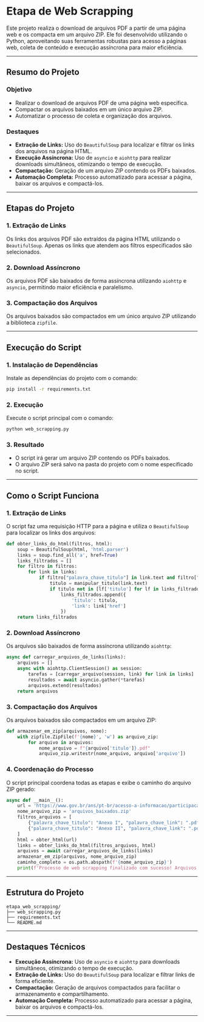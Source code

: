 # **Etapa de Web Scrapping**

Este projeto realiza o download de arquivos PDF a partir de uma página web e os compacta em um arquivo ZIP. Ele foi desenvolvido utilizando o Python, aproveitando suas ferramentas robustas para acesso a páginas web, coleta de conteúdo e execução assíncrona para maior eficiência.

---

## **Resumo do Projeto**

### **Objetivo**
- Realizar o download de arquivos PDF de uma página web específica.
- Compactar os arquivos baixados em um único arquivo ZIP.
- Automatizar o processo de coleta e organização dos arquivos.

### **Destaques**
- **Extração de Links:** Uso do `BeautifulSoup` para localizar e filtrar os links dos arquivos na página HTML.
- **Execução Assíncrona:** Uso de `asyncio` e `aiohttp` para realizar downloads simultâneos, otimizando o tempo de execução.
- **Compactação:** Geração de um arquivo ZIP contendo os PDFs baixados.
- **Automação Completa:** Processo automatizado para acessar a página, baixar os arquivos e compactá-los.

---

## **Etapas do Projeto**

### **1. Extração de Links**
Os links dos arquivos PDF são extraídos da página HTML utilizando o `BeautifulSoup`. Apenas os links que atendem aos filtros especificados são selecionados.

### **2. Download Assíncrono**
Os arquivos PDF são baixados de forma assíncrona utilizando `aiohttp` e `asyncio`, permitindo maior eficiência e paralelismo.

### **3. Compactação dos Arquivos**
Os arquivos baixados são compactados em um único arquivo ZIP utilizando a biblioteca `zipfile`.

---

## **Execução do Script**

### **1. Instalação de Dependências**
Instale as dependências do projeto com o comando:
```bash
pip install -r requirements.txt
```

### **2. Execução**
Execute o script principal com o comando:
```bash
python web_scrapping.py
```

### **3. Resultado**
- O script irá gerar um arquivo ZIP contendo os PDFs baixados.
- O arquivo ZIP será salvo na pasta do projeto com o nome especificado no script.

---

## **Como o Script Funciona**

### **1. Extração de Links**
O script faz uma requisição HTTP para a página e utiliza o `BeautifulSoup` para localizar os links dos arquivos:
```python
def obter_links_do_html(filtros, html):
    soup = BeautifulSoup(html, 'html.parser')
    links = soup.find_all('a', href=True)
    links_filtrados = []
    for filtro in filtros:
        for link in links:
            if filtro["palavra_chave_titulo"] in link.text and filtro["palavra_chave_link"] in link['href']:
                titulo = manipular_titulo(link.text)
                if titulo not in [lf['titulo'] for lf in links_filtrados]:
                    links_filtrados.append({
                        'titulo': titulo,
                        'link': link['href']
                    })
    return links_filtrados
```

### **2. Download Assíncrono**
Os arquivos são baixados de forma assíncrona utilizando `aiohttp`:
```python
async def carregar_arquivos_de_links(links):
    arquivos = []
    async with aiohttp.ClientSession() as session:
        tarefas = [carregar_arquivo(session, link) for link in links]
        resultados = await asyncio.gather(*tarefas)
        arquivos.extend(resultados)
    return arquivos
```

### **3. Compactação dos Arquivos**
Os arquivos baixados são compactados em um arquivo ZIP:
```python
def armazenar_em_zip(arquivos, nome):
    with zipfile.ZipFile(f'{nome}', 'w') as arquivo_zip:
        for arquivo in arquivos:
            nome_arquivo = f"{arquivo['titulo']}.pdf"
            arquivo_zip.writestr(nome_arquivo, arquivo['arquivo'])
```

### **4. Coordenação do Processo**
O script principal coordena todas as etapas e exibe o caminho do arquivo ZIP gerado:
```python
async def __main__():
    url = 'https://www.gov.br/ans/pt-br/acesso-a-informacao/participacao-da-sociedade/atualizacao-do-rol-de-procedimentos'
    nome_arquivo_zip = 'arquivos_baixados.zip'
    filtros_arquivos = [
        {"palavra_chave_titulo": "Anexo I", "palavra_chave_link": ".pdf"},
        {"palavra_chave_titulo": "Anexo II", "palavra_chave_link": ".pdf"}
    ]
    html = obter_html(url)
    links = obter_links_do_html(filtros_arquivos, html)
    arquivos = await carregar_arquivos_de_links(links)
    armazenar_em_zip(arquivos, nome_arquivo_zip)
    caminho_completo = os.path.abspath(f'{nome_arquivo_zip}')
    print(f'Processo de web scrapping finalizado com sucesso! Arquivos baixados e armazenados no arquivo zip {caminho_completo}')
```

---

## **Estrutura do Projeto**
```
etapa_web_scrapping/
├── web_scrapping.py
├── requirements.txt
└── README.md
```

---

## **Destaques Técnicos**
- **Execução Assíncrona:** Uso de `asyncio` e `aiohttp` para downloads simultâneos, otimizando o tempo de execução.
- **Extração de Links:** Uso do `BeautifulSoup` para localizar e filtrar links de forma eficiente.
- **Compactação:** Geração de arquivos compactados para facilitar o armazenamento e compartilhamento.
- **Automação Completa:** Processo automatizado para acessar a página, baixar os arquivos e compactá-los.

---